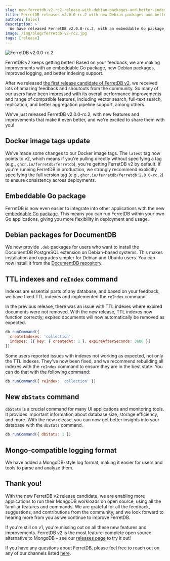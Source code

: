 ```yaml
---
slug: new-ferretdb-v2-rc2-release-with-debian-packages-and-better-indexing-support
title: FerretDB releases v2.0.0-rc.2 with new Debian packages and better indexing support
authors: [alex]
description: >
  We have released FerretDB v2.0.0-rc.2, with an embeddable Go package, new Debian packages, improved stats and logging, and better indexing support.
image: /img/blog/ferretdb-v2-rc2.jpg
tags: [release]
---
```


![FerretDB v2.0.0-rc.2](/img/blog/ferretdb-v2-rc2.jpg)

FerretDB v2 keeps getting better!
Based on your feedback, we are making improvements with an embeddable Go package, new Debian packages,
improved logging, and better indexing support.

<!--truncate-->

After we released [the first release candidate of FerretDB v2](https://blog.ferretdb.io/ferretdb-releases-v2-faster-more-compatible-mongodb-alternative/),
we received lots of amazing feedback and shoutouts from the community.
So many of our users have been impressed with its overall performance improvements and range of compatible features,
including vector search, full-text search, replication, and better aggregation pipeline support, among others.

We've just released FerretDB v2.0.0-rc.2, with new features and improvements that make it even better,
and we're excited to share them with you!

## Docker image tags update

We've made some changes to our Docker image tags.
The `latest` tag now points to v2, which means if you're pulling directly without specifying a tag
(e.g., `ghcr.io/ferretdb/ferretdb`), you're getting FerretDB v2 by default.
If you're running FerretDB in production, we strongly recommend explicitly specifying the full version tag
(e.g., `ghcr.io/ferretdb/ferretdb:2.0.0-rc.2`) to ensure consistency across deployments.

## Embeddable Go package

FerretDB is now even easier to integrate into other applications with the new
[embeddable Go package](https://pkg.go.dev/github.com/FerretDB/FerretDB/v2/ferretdb).
This means you can run FerretDB within your own Go applications, giving you more flexibility in deployment and usage.

## Debian packages for DocumentDB

We now provide `.deb` packages for users who want to install the DocumentDB PostgreSQL extension
on Debian-based systems.
This makes installation and upgrades simpler for Debian and Ubuntu users.
You can now install it from the [DocumentDB repository](https://github.com/FerretDB/documentdb/releases).

## TTL indexes and `reIndex` command

Indexes are essential parts of any database, and based on your feedback, we have fixed TTL indexes and
implemented the `reIndex` command.

In the previous release, there was an issue with TTL indexes where expired documents were not removed.
With the new release, TTL indexes now function correctly; expired documents will now automatically be removed as expected.

```js
db.runCommand({
  createIndexes: 'collection',
  indexes: [{ key: { createdAt: 1 }, expireAfterSeconds: 3600 }]
})
```

Some users reported issues with indexes not working as expected, not only the TTL indexes.
They've now been fixed, and we recommend rebuilding all indexes with the `reIndex` command to ensure they are in the best state.
You can do that with the following command:

```js
db.runCommand({ reIndex: 'collection' })
```

## New `dbStats` command

`dbStats` is a crucial command for many UI applications and monitoring tools.
It provides important information about database size, storage efficiency, and more.
With the new release, you can now get better insights into your database with the `dbStats` command.

```js
db.runCommand({ dbStats: 1 })
```

## Mongo-compatible logging format

We have added a MongoDB-style log format, making it easier for users and tools to parse and analyze them.

## Thank you!

With the new FerretDB v2 release candidate, we are enabling more applications to run their MongoDB workloads
on open source, using all the familiar features and commands.
We are grateful for all the feedback, suggestions, and contributions from the community,
and we look forward to hearing more from you as we continue to improve FerretDB.

If you're still on v1, you're missing out on all these new features and improvements.
FerretDB v2 is the most feature-complete open source alternative to MongoDB – see our
[releases page](https://github.com/FerretDB/FerretDB/releases) to try it out!

If you have any questions about FerretDB, please feel free to reach out on any of our channels listed
[here](https://docs.ferretdb.io/#community).
